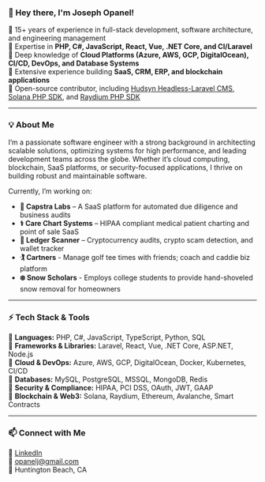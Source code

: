 ### **👋 Hey there, I'm Joseph Opanel!**
🔹 15+ years of experience in full-stack development, software architecture, and engineering management  
🔹 Expertise in **PHP, C#, JavaScript, React, Vue, .NET Core, and CI/Laravel**  
🔹 Deep knowledge of **Cloud Platforms (Azure, AWS, GCP, DigitalOcean), CI/CD, DevOps, and Database Systems**  
🔹 Extensive experience building **SaaS, CRM, ERP, and blockchain applications**  
🔹 Open-source contributor, including [Hudsyn Headless-Laravel CMS](https://github.com/jopanel/Hudsyn), [Solana PHP SDK](https://github.com/jopanel/solana-php-sdk), and [Raydium PHP SDK](https://github.com/jopanel/raydium-php-sdk)  

---

### **💡 About Me**
I’m a passionate software engineer with a strong background in architecting scalable solutions, optimizing systems for high performance, and leading development teams across the globe. Whether it’s cloud computing, blockchain, SaaS platforms, or security-focused applications, I thrive on building robust and maintainable software.

Currently, I’m working on:
- **🚀 Capstra Labs** – A SaaS platform for automated due diligence and business audits  
- **⚕️ Care Chart Systems** – HIPAA compliant medical patient charting and point of sale SaaS
- **🔗 Ledger Scanner** – Cryptocurrency audits, crypto scam detection, and wallet tracker
- **🏌️ Cartners** - Manage golf tee times with friends; coach and caddie biz platform
- **❄️ Snow Scholars** - Employs college students to provide hand-shoveled snow removal for homeowners

---

### **⚡ Tech Stack & Tools**
🔹 **Languages:** PHP, C#, JavaScript, TypeScript, Python, SQL  
🔹 **Frameworks & Libraries:** Laravel, React, Vue, .NET Core, ASP.NET, Node.js  
🔹 **Cloud & DevOps:** Azure, AWS, GCP, DigitalOcean, Docker, Kubernetes, CI/CD  
🔹 **Databases:** MySQL, PostgreSQL, MSSQL, MongoDB, Redis  
🔹 **Security & Compliance:** HIPAA, PCI DSS, OAuth, JWT, GAAP  
🔹 **Blockchain & Web3:** Solana, Raydium, Ethereum, Avalanche, Smart Contracts  

---

### **📫 Connect with Me**
💼 [LinkedIn](https://www.linkedin.com/in/joseph-opanel)  
📧 opanelj@gmail.com  
📍 Huntington Beach, CA  
